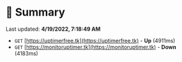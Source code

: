 # 📖 Summary
Last updated: **4/19/2022, 7:18:49 AM**

- `GET` [https://uptimerfree.tk](https://uptimerfree.tk) - **Up** (4911ms)
- `GET` [https://monitoruptimer.tk](https://monitoruptimer.tk) - **Down** (4183ms)

